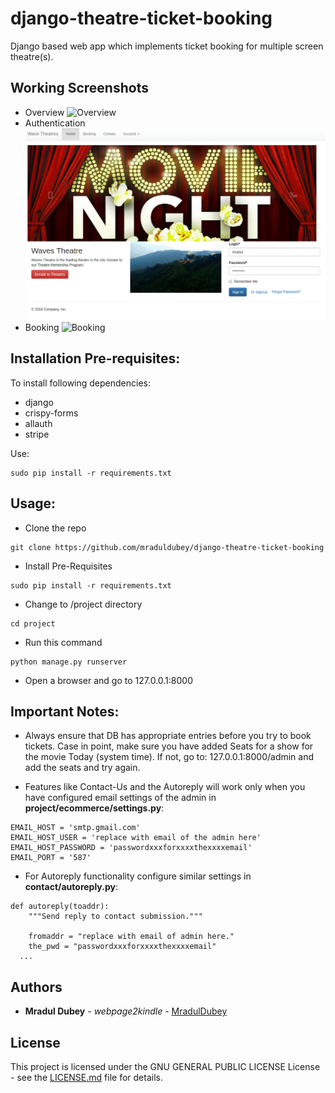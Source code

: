 # django-theatre-ticket-booking
Django based web app which implements ticket booking for multiple screen theatre(s).

## Working Screenshots
- Overview
![Overview](Overview.gif?raw=true "Overview")
- Authentication
![Authentication](authentication.gif?raw=true "Authentication")
- Booking
![Booking](booking.gif?raw=true "Booking")

## Installation Pre-requisites:
To install following dependencies:

- django
- crispy-forms
- allauth
- stripe

Use:
```
sudo pip install -r requirements.txt
```

## Usage:
- Clone the repo
```
git clone https://github.com/mraduldubey/django-theatre-ticket-booking
```
- Install Pre-Requisites
```
sudo pip install -r requirements.txt
```
- Change to /project directory
```
cd project
```
- Run this command
```
python manage.py runserver
```
- Open a browser and go to 127.0.0.1:8000

## Important Notes:

- Always ensure that DB has appropriate entries before you try to book tickets. Case in point, make sure you have added Seats for a show for the movie Today (system time).
If not, go to: 127.0.0.1:8000/admin and add the seats and try again.

- Features like Contact-Us and the Autoreply will work only when you have configured email settings of the admin in **project/ecommerce/settings.py**:
```
EMAIL_HOST = 'smtp.gmail.com'
EMAIL_HOST_USER = 'replace with email of the admin here'
EMAIL_HOST_PASSWORD = 'passwordxxxforxxxxthexxxxemail'
EMAIL_PORT = '587'
```  
- For Autoreply functionality configure similar settings in **contact/autoreply.py**:
```
def autoreply(toaddr):
	"""Send reply to contact submission."""

	fromaddr = "replace with email of admin here."
	the_pwd = "passwordxxxforxxxxthexxxxemail"
  ...
  ```

## Authors

* **Mradul Dubey** - *webpage2kindle* - [MradulDubey](https://github.com/mraduldubey)

## License

This project is licensed under the GNU GENERAL PUBLIC LICENSE License - see the [LICENSE.md](LICENSE?raw=true "LICENSE") file for details.
